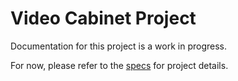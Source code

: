 # Video Cabinet Project
Documentation for this project is a work in progress.

For now, please refer to the [specs](specs.yaml) for project details.
